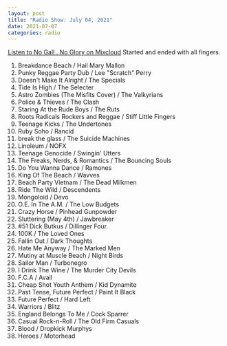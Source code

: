 ```yaml
---
layout: post
title: "Radio Show: July 04, 2021"
date: 2021-07-07
categories: radio
---
```


[Listen to No Gall . No Glory on Mixcloud](https://www.mixcloud.com/jimshreds/july-4-2021-no-gall-no-glory-wkdu-917fm-philadelphia/) Started and ended with all fingers.

1. Breakdance Beach / Hail Mary Mallon
2. Punky Reggae Party Dub / Lee "Scratch" Perry
3. Doesn't Make It Alright / The Specials
4. Tide Is High / The Selecter
5. Astro Zombies (The Misfits Cover) / The Valkyrians
6. Police & Thieves / The Clash
7. Staring At the Rude Boys / The Ruts
8. Roots Radicals Rockers and Reggae / Stiff Little Fingers
9. Teenage Kicks / The Undertones
10. Ruby Soho / Rancid
11. break the glass / The Suicide Machines
12. Linoleum / NOFX
13. Teenage Genocide / Swingin' Utters
14. The Freaks, Nerds, & Romantics / The Bouncing Souls
15. Do You Wanna Dance / Ramones
16. King Of The Beach / Wavves
17. Beach Party Vietnam / The Dead Milkmen
18. Ride The Wild / Descendents
19. Mongoloid / Devo
20. O.E. In The A.M. / The Low Budgets
21. Crazy Horse / Pinhead Gunpowder
22. Sluttering (May 4th) / Jawbreaker
23. #51 Dick Butkus / Dillinger Four
24. 100K / The Loved Ones
25. Fallin Out / Dark Thoughts
26. Hate Me Anyway / The Marked Men
27. Mutiny at Muscle Beach / Night Birds
28. Sailor Man / Turbonegro
29. I Drink The Wine / The Murder City Devils
30. F.C.A / Avail
31. Cheap Shot Youth Anthem / Kid Dynamite
32. Past Tense, Future Perfect / Paint It Black
33. Future Perfect / Hard Left
34. Warriors / Blitz
35. England Belongs To Me / Cock Sparrer
36. Casual Rock-n-Roll / The Old Firm Casuals
37. Blood / Dropkick Murphys
38. Heroes / Motorhead
